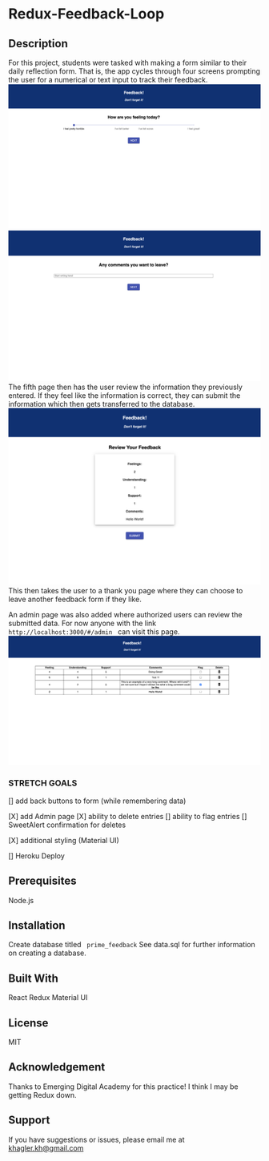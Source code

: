# Redux-Feedback-Loop

## Description
For this project, students were tasked with making a form similar to their daily reflection form.
That is, the app cycles through four screens prompting the user for a numerical or text input to track their feedback.
![feeling form](Readme_images/feeling.png?raw=true)
![comments form](./Readme_images/comments.jpg?raw=true)
The fifth page then has the user review the information they previously entered.
If they feel like the information is correct, they can submit the information which then gets transferred to the database.
![review form](Readme_images/review.png)
This then takes the user to a thank you page where they can choose to leave another feedback form if they like.

An admin page was also added where authorized users can review the submitted data. For now anyone with the link ```http://localhost:3000/#/admin ``` can visit this page.
![admin page](./Readme_images/admin.png)

### STRETCH GOALS
[] add back buttons to form (while remembering data)

[X] add Admin page
  [X] ability to delete entries
  [] ability to flag entries
  [] SweetAlert confirmation for deletes

[X] additional styling (Material UI)

[] Heroku Deploy

## Prerequisites
Node.js

## Installation
Create database titled ``` prime_feedback```
See data.sql for further information on creating a database.

## Built With
React
Redux
Material UI

## License
MIT

## Acknowledgement
Thanks to Emerging Digital Academy for this practice! I think I may be getting Redux down.

## Support
If you have suggestions or issues, please email me at khagler.kh@gmail.com